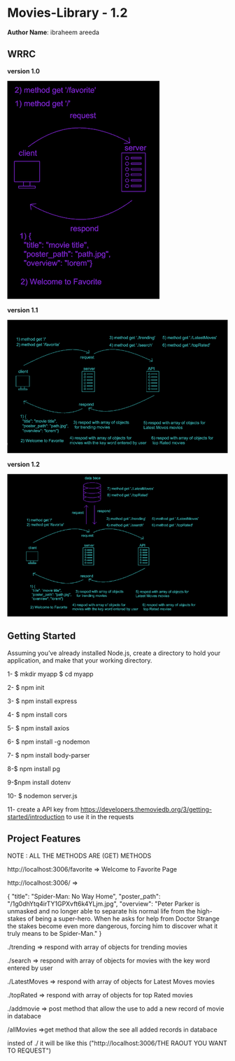 # Movies-Library - 1.2


**Author Name**: ibraheem areeda

## WRRC
**version 1.0**

![](./WRRC.PNG)


**version 1.1**

![](./vvvvvvvv.PNG)

**version 1.2**

![](./wrrc3.PNG)

## Getting Started
Assuming you’ve already installed Node.js, create a directory to hold your application, and make that your working directory.





1- $ mkdir myapp
   $ cd myapp

2- $ npm init

3- $ npm install express

4- $ npm install cors

5- $ npm install axios

6- $ npm install -g nodemon

7- $ npm install body-parser

8-$ npm install pg

9-$npm install dotenv

10- $ nodemon server.js


11- create a API key from https://developers.themoviedb.org/3/getting-started/introduction
to use it in the requests

## Project Features

NOTE : ALL THE METHODS ARE (GET) METHODS

http://localhost:3006/favorite => Welcome to Favorite Page


http://localhost:3006/ => 

{
  "title": "Spider-Man: No Way Home",
  "poster_path": "/1g0dhYtq4irTY1GPXvft6k4YLjm.jpg",
  "overview": "Peter Parker is unmasked and no longer able to separate his normal life from the high-stakes of being a super-hero. When he asks for help from Doctor Strange the stakes become even more dangerous, forcing him to discover what it truly means to be Spider-Man."
}



./trending => respond with array of objects for trending movies

./search => respond with array of objects for movies with the key word entered by user

./LatestMoves => respond with array of objects for Latest Moves movies

./topRated => respond with array of objects for top Rated movies

./addmovie => post method that allow the use to add a new record of movie in databace 

/allMovies =>get method that allow the see all added records in databace 




insted of ./ it will be like this
("http://localhost:3006/THE RAOUT YOU WANT TO REQUEST")

